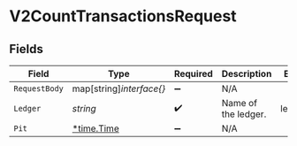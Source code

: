 # V2CountTransactionsRequest


## Fields

| Field                                      | Type                                       | Required                                   | Description                                | Example                                    |
| ------------------------------------------ | ------------------------------------------ | ------------------------------------------ | ------------------------------------------ | ------------------------------------------ |
| `RequestBody`                              | map[string]*interface{}*                   | :heavy_minus_sign:                         | N/A                                        |                                            |
| `Ledger`                                   | *string*                                   | :heavy_check_mark:                         | Name of the ledger.                        | ledger001                                  |
| `Pit`                                      | [*time.Time](https://pkg.go.dev/time#Time) | :heavy_minus_sign:                         | N/A                                        |                                            |